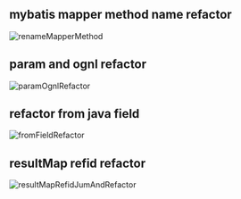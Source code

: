 ## mybatis mapper method name refactor
![renameMapperMethod](https://mybatis-1309801975.cos.ap-shanghai.myqcloud.com/screenshots/renameMapperMethod.gif)

## param and ognl refactor
![paramOgnlRefactor](https://mybatis-1309801975.cos.ap-shanghai.myqcloud.com/screenshots/paramOgnlRefactor.gif)

## refactor from java field
![fromFieldRefactor](https://mybatis-1309801975.cos.ap-shanghai.myqcloud.com/screenshots/fromFieldRefactor.gif)

## resultMap refid refactor
![resultMapRefidJumAndRefactor](https://mybatis-1309801975.cos.ap-shanghai.myqcloud.com/screenshots/resultMapRefidJumAndRefactor.gif)
